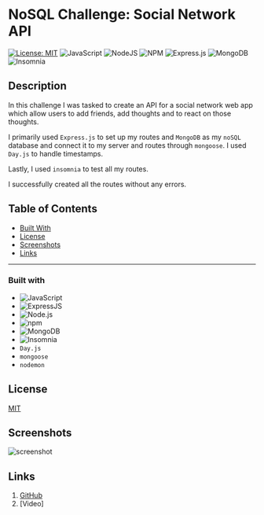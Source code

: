 # NoSQL Challenge: Social Network API

[![License: MIT](https://img.shields.io/badge/License-MIT-blue.svg)](https://opensource.org/licenses/MIT) ![JavaScript](https://img.shields.io/badge/javascript-%23323330.svg?style=for-the-badge&logo=javascript&logoColor=%23F7DF1E) ![NodeJS](https://img.shields.io/badge/node.js-6DA55F?style=for-the-badge&logo=node.js&logoColor=white) ![NPM](https://img.shields.io/badge/NPM-%23000000.svg?style=for-the-badge&logo=npm&logoColor=white) ![Express.js](https://img.shields.io/badge/express.js-%23404d59.svg?style=for-the-badge&logo=express&logoColor=%2361DAFB) ![MongoDB](https://img.shields.io/badge/MongoDB-%234ea94b.svg?style=for-the-badge&logo=mongodb&logoColor=white) ![Insomnia](https://img.shields.io/badge/Insomnia-black?style=for-the-badge&logo=insomnia&logoColor=5849BE)

## Description

In this challenge I was tasked to create an API for a social network web app which allow users to add friends, add thoughts and to react on those thoughts. 

I primarily used ```Express.js``` to set up my routes and ```MongoDB``` as my ```noSQL``` database and connect it to my server and routes through ```mongoose```. I used ```Day.js``` to handle timestamps.

Lastly, I used ```insomnia``` to test all my routes.

I successfully created all the routes without any errors. 

## Table of Contents

* [Built With](#Built-With)
* [License](#License)
* [Screenshots](#Screenshots)
* [Links](#Links)
***

  
### Built with

- ![JavaScript](https://img.shields.io/badge/JavaScript-323330?style=for-the-badge&logo=javascript&logoColor=F7DF1E)
- ![ExpressJS](https://img.shields.io/badge/Express.js-000000?style=for-the-badge&logo=express&logoColor=white) 
- ![Node.js](https://img.shields.io/badge/Node.js-339933?style=for-the-badge&logo=nodedotjs&logoColor=white)
- ![npm](https://img.shields.io/badge/npm-CB3837?style=for-the-badge&logo=npm&logoColor=white)
- ![MongoDB](https://img.shields.io/badge/MongoDB-%234ea94b.svg?style=for-the-badge&logo=mongodb&logoColor=white) 
- ![Insomnia](https://img.shields.io/badge/Insomnia-black?style=for-the-badge&logo=insomnia&logoColor=5849BE)
- ```Day.js```
- ```mongoose```
- ```nodemon```


## License
[MIT](https://opensource.org/licenses/MIT)

## Screenshots

![screenshot](/public/Screenshot.png)


## Links

1. [GitHub](https://github.com/mlcundayag/easy-socialNetwork-noSQL)
2. [Video]


  
